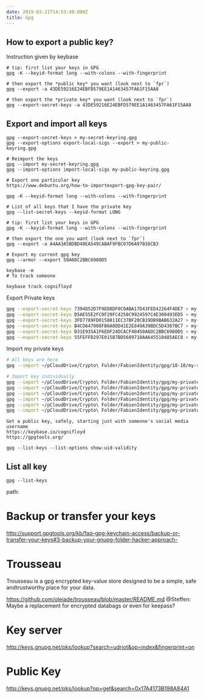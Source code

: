 ```yaml
---
date: 2019-03-21T14:53:48.000Z
title: Gpg
---
```


How to export a public key?
---------------------------

Instruction given by keybase

```shell
# tip: first list your keys in GPG
gpg -K --keyid-format long --with-colons --with-fingerprint

# then export the *public key* you want (look next to `fpr`)
gpg --export -a 43DE59216E24EBFD579EE1A1463457FA61F15AA8

# then export the *private key* you want (look next to `fpr`)
gpg --export-secret-keys -a 43DE59216E24EBFD579EE1A1463457FA61F15AA8
```



Export and import all keys
---------------

```shell
gpg --export-secret-keys > my-secret-keyring.gpg
gpg --export-options export-local-sigs --export > my-public-keyring.gpg

# Reimport the keys
gpg --import my-secret-keyring.gpg
gpg --import-options import-local-sigs my-public-keyring.gpg

# Export one particular key
https://www.debuntu.org/how-to-importexport-gpg-key-pair/
```


```shell
gpg -K --keyid-format long --with-colons --with-fingerprint

# List of all keys that I have the private key
gpg --list-secret-keys --keyid-format LONG

# tip: first list your keys in GPG
gpg -K --keyid-format long --with-colons --with-fingerprint

# then export the one you want (look next to `fpr`)
gpg --export -a A4AA3A5BDBD40EA549CABAF9FBC07D6A97016CB3

# Export my current gpg key
gpg --armor --export 50A6DC2BBC6980D5

keybase -m
# To track someone

keybase track cognifloyd
```

Export Private keys

```sh
gpg --export-secret-keys 7394D52D7F9ED8DF0C0ABA17D43FED42264F4DE7 > my-private-fabien-udriot-visol.asc
gpg --export-secret-keys D5AE55E2FC0F29FC4250C9924597C4E300493ED5 > my-private-fabien-udriot-typo3.asc
gpg --export-secret-keys 3FD7789FD0158811EC37BF20CB19DB9BAB632A27 > my-private-fabien-omic.asc
gpg --export-secret-keys B4CD647008FB6A0DD41E2E849A39BDC5D4307BC7 > my-private-fabien-udriot.asc
gpg --export-secret-keys D31E935A1F6EDF24DCACF40450A6DC2BBC6980D5 > my-private-fabien-ecodev.asc
gpg --export-secret-keys 55FEFFD297E015B7BD5689718AA645518485AEC8 > my-private-fabien-hemmer.asc
```

Import my private keys

```bash
# All keys are here
gpg --import ~/pCloudDrive/Crypto\ Folder/FabienIdentity/gpg/18-10/my-secret-keyring.gpg 

# Import key individually
gpg --import ~/pCloudDrive/Crypto\ Folder/FabienIdentity/gpg/my-private-fabien-ecodev.asc
gpg --import ~/pCloudDrive/Crypto\ Folder/FabienIdentity/gpg/my-private-fabien-hemmer.asc
gpg --import ~/pCloudDrive/Crypto\ Folder/FabienIdentity/gpg/my-private-fabien-omic.asc
gpg --import ~/pCloudDrive/Crypto\ Folder/FabienIdentity/gpg/my-private-fabien-udriot.asc
gpg --import ~/pCloudDrive/Crypto\ Folder/FabienIdentity/gpg/my-private-fabien-udriot-typo3.asc
gpg --import ~/pCloudDrive/Crypto\ Folder/FabienIdentity/gpg/my-private-fabien-udriot-visol.asc
```




```shell
Get a public key, safely, starting just with someone's social media username
https://keybase.io/cognifloyd
https://gpgtools.org/

gpg --list-keys --list-options show-uid-validity
```

List all key
------------

```shell
gpg --list-keys
```

path: 

Backup or transfer your keys
============================

<http://support.gpgtools.org/kb/faq-gpg-keychain-access/backup-or-transfer-your-keys#3-backup-your-gnupg-folder-hacker-approach->

Trousseau
=========

Trousseau is a gpg encrypted key-value store designed to be a simple, safe andtrustworthy place for your data.

<https://github.com/oleiade/trousseau/blob/master/README.md>
@Steffen: Maybe a replacement for encrypted databags or even for keepass?

Key server
==========

<http://keys.gnupg.net/pks/lookup?search=udriot&op=index&fingerprint=on>

Public Key
==========

<http://keys.gnupg.net/pks/lookup?op=get&search=0x17A4173B198A84A1>


